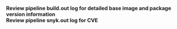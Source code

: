 **Review pipeline build.out log for detailed base image and package version information**  
**Review pipeline snyk.out log for CVE**

